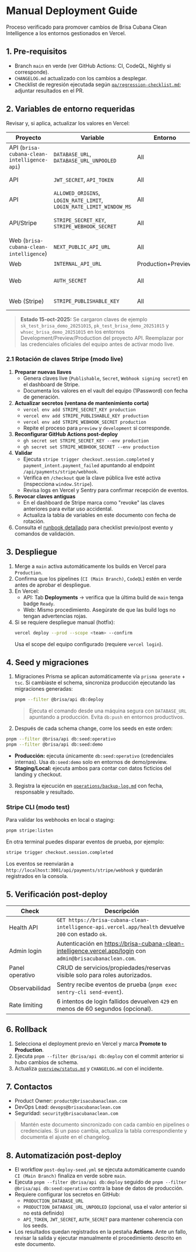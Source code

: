 # Manual Deployment Guide

Proceso verificado para promover cambios de Brisa Cubana Clean Intelligence a los entornos gestionados en Vercel.

## 1. Pre-requisitos

- Branch `main` en verde (ver GitHub Actions: CI, CodeQL, Nightly si corresponde).
- `CHANGELOG.md` actualizado con los cambios a desplegar.
- Checklist de regresión ejecutada según [`qa/regression-checklist.md`](../qa/regression-checklist.md); adjuntar resultados en el PR.

## 2. Variables de entorno requeridas

Revisar y, si aplica, actualizar los valores en Vercel:

| Proyecto                                    | Variable                                                            | Entorno            | Notas                                                           |
| ------------------------------------------- | ------------------------------------------------------------------- | ------------------ | --------------------------------------------------------------- |
| API (`brisa-cubana-clean-intelligence-api`) | `DATABASE_URL`, `DATABASE_URL_UNPOOLED`                             | All                | Puntero a Neon (producción)                                     |
| API                                         | `JWT_SECRET`, `API_TOKEN`                                           | All                | Deben coincidir con seeds y Playwright                          |
| API                                         | `ALLOWED_ORIGINS`, `LOGIN_RATE_LIMIT`, `LOGIN_RATE_LIMIT_WINDOW_MS` | All                | Valores documentados en [`operations/security.md`](security.md) |
| API/Stripe                                  | `STRIPE_SECRET_KEY`, `STRIPE_WEBHOOK_SECRET`                        | All                | Modo test en Preview/Dev, modo live en Production               |
| Web (`brisa-cubana-clean-intelligence`)     | `NEXT_PUBLIC_API_URL`                                               | All                | Debe apuntar al dominio de la API correspondiente               |
| Web                                         | `INTERNAL_API_URL`                                                  | Production+Preview | URL interna para proxy                                          |
| Web                                         | `AUTH_SECRET`                                                       | All                | Debe coincidir con la API para sesiones válidas                 |
| Web (Stripe)                                | `STRIPE_PUBLISHABLE_KEY`                                            | All                | Clave pública usada por Stripe.js                               |

> **Estado 15-oct-2025:** Se cargaron claves de ejemplo `sk_test_brisa_demo_20251015`, `pk_test_brisa_demo_20251015` y `whsec_brisa_demo_20251015` en los entornos Development/Preview/Production del proyecto API. Reemplazar por las credenciales oficiales del equipo antes de activar modo live.

### 2.1 Rotación de claves Stripe (modo live)

1. **Preparar nuevas llaves**
   - Genera claves live (`Publishable`, `Secret`, `Webhook signing secret`) en el dashboard de Stripe.
   - Documenta los valores en el vault del equipo (1Password) con fecha de generación.
2. **Actualizar secretos (ventana de mantenimiento corta)**
   - `vercel env add STRIPE_SECRET_KEY production`
   - `vercel env add STRIPE_PUBLISHABLE_KEY production`
   - `vercel env add STRIPE_WEBHOOK_SECRET production`
   - Repite el proceso para `preview` y `development` si corresponde.
3. **Reconfigurar GitHub Actions post-deploy**
   - `gh secret set STRIPE_SECRET_KEY --env production`
   - `gh secret set STRIPE_WEBHOOK_SECRET --env production`
4. **Validar**
   - Ejecuta `stripe trigger checkout.session.completed` y `payment_intent.payment_failed` apuntando al endpoint `/api/payments/stripe/webhook`.
   - Verifica en `/checkout` que la clave pública live esté activa (inspecciona `window.Stripe`).
   - Revisa logs en Vercel y Sentry para confirmar recepción de eventos.
5. **Revocar claves antiguas**
   - En el dashboard de Stripe marca como "revoke" las claves anteriores para evitar uso accidental.
   - Actualiza la tabla de variables en este documento con fecha de rotación.
6. Consulta el [runbook detallado](stripe-rotation-checklist.md) para checklist previo/post evento y comandos de validación.

## 3. Despliegue

1. Merge a `main` activa automáticamente los builds en Vercel para `Production`.
2. Confirma que los pipelines (`CI (Main Branch)`, `CodeQL`) estén en verde antes de aprobar el despliegue.
3. En Vercel:
   - API: Tab **Deployments** → verifica que la última build de `main` tenga badge `Ready`.
   - Web: Mismo procedimiento. Asegúrate de que las build logs no tengan advertencias rojas.
4. Si se requiere despliegue manual (hotfix):
   ```bash
   vercel deploy --prod --scope <team> --confirm
   ```
   Usa el scope del equipo configurado (requiere `vercel login`).

## 4. Seed y migraciones

1. Migraciones Prisma se aplican automáticamente vía `prisma generate` + `tsc`. Si cambiaste el schema, sincroniza producción ejecutando las migraciones generadas:
   ```bash
   pnpm --filter @brisa/api db:deploy
   ```
   > Ejecuta el comando desde una máquina segura con `DATABASE_URL` apuntando a producción. Evita `db:push` en entornos productivos.
2. Después de cada schema change, corre los seeds en este orden:

```bash
pnpm --filter @brisa/api db:seed:operativo
pnpm --filter @brisa/api db:seed:demo
```

- **Producción:** ejecuta únicamente `db:seed:operativo` (credenciales internas). Usa `db:seed:demo` solo en entornos de demo/preview.
- **Staging/Local:** ejecuta ambos para contar con datos ficticios del landing y checkout.

3. Registra la ejecución en [`operations/backup-log.md`](backup-log.md) con fecha, responsable y resultado.

### Stripe CLI (modo test)

Para validar los webhooks en local o staging:

```bash
pnpm stripe:listen
```

En otra terminal puedes disparar eventos de prueba, por ejemplo:

```bash
stripe trigger checkout.session.completed
```

Los eventos se reenviarán a `http://localhost:3001/api/payments/stripe/webhook` y quedarán registrados en la consola.

## 5. Verificación post-deploy

| Check           | Descripción                                                                                                 |
| --------------- | ----------------------------------------------------------------------------------------------------------- |
| Health API      | `GET https://brisa-cubana-clean-intelligence-api.vercel.app/health` devuelve `200` con estado `ok`.         |
| Admin login     | Autenticación en https://brisa-cubana-clean-intelligence.vercel.app/login con `admin@brisacubanaclean.com`. |
| Panel operativo | CRUD de servicios/propiedades/reservas visible solo para roles autorizados.                                 |
| Observabilidad  | Sentry recibe eventos de prueba (`pnpm exec sentry-cli send-event`).                                        |
| Rate limiting   | 6 intentos de login fallidos devuelven `429` en menos de 60 segundos (opcional).                            |

## 6. Rollback

1. Selecciona el deployment previo en Vercel y marca **Promote to Production**.
2. Ejecuta `pnpm --filter @brisa/api db:deploy` con el commit anterior si hubo cambios de schema.
3. Actualiza [`overview/status.md`](../overview/status.md) y `CHANGELOG.md` con el incidente.

## 7. Contactos

- Product Owner: `product@brisacubanaclean.com`
- DevOps Lead: `devops@brisacubanaclean.com`
- Seguridad: `security@brisacubanaclean.com`

> Mantén este documento sincronizado con cada cambio en pipelines o credenciales. Si un paso cambia, actualiza la tabla correspondiente y documenta el ajuste en el changelog.

## 8. Automatización post-deploy

- El workflow `post-deploy-seed.yml` se ejecuta automáticamente cuando `CI (Main Branch)` finaliza en verde sobre `main`.
- Ejecuta `pnpm --filter @brisa/api db:deploy` seguido de `pnpm --filter @brisa/api db:seed:operativo` contra la base de datos de producción.
- Requiere configurar los secretos en GitHub:
  - `PRODUCTION_DATABASE_URL`
  - `PRODUCTION_DATABASE_URL_UNPOOLED` (opcional, usa el valor anterior si no está definido)
  - `API_TOKEN`, `JWT_SECRET`, `AUTH_SECRET` para mantener coherencia con los seeds.
- Los resultados quedan registrados en la pestaña **Actions**. Ante un fallo, revisar la salida y ejecutar manualmente el procedimiento descrito en este documento.
